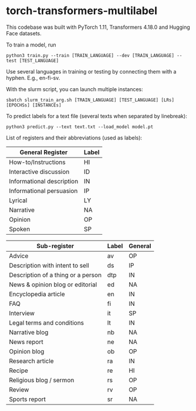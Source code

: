 # torch-transformers-multilabel

This codebase was built with PyTorch 1.11, Transformers 4.18.0 and Hugging Face datasets. 

To train a model, run

    python3 train.py --train [TRAIN_LANGUAGE] --dev [TRAIN_LANGUAGE] --test [TEST_LANGUAGE]
    
Use several languages in training or testing by connecting them with a hyphen. E.g., en-fi-sv.
  
With the slurm script, you can launch multiple instances:

    sbatch slurm_train_arg.sh [TRAIN_LANGUAGE] [TEST_LANGUAGE] [LRs] [EPOCHSs] [INSTANCEs]
    
To predict labels for a text file (several texts when separated by linebreak):
    
    python3 predict.py --text text.txt --load_model model.pt

List of registers and their abbreviations (used as labels):

| General Register                   | Label        |
|------------------------------------|--------------|
| How-to/Instructions                | HI           |
| Interactive discussion             | ID           |
| Informational description          | IN           |
| Informational persuasion           | IP           |
| Lyrical                            | LY           |
| Narrative                          | NA           |
| Opinion                            | OP           |
| Spoken                             | SP           |

| Sub-register                       | Label        | General |
|------------------------------------|--------------|---------|
| Advice                             | av           | OP      |
| Description with intent to sell    | ds           | IP      |
| Description of a thing or a person | dtp          | IN      |
| News & opinion blog or editorial   | ed           | NA      |
| Encyclopedia article               | en           | IN      |
| FAQ                                | fi           | IN      |
| Interview                          | it           | SP      |
| Legal terms and conditions         | lt           | IN      |
| Narrative blog                     | nb           | NA      |
| News report                        | ne           | NA      |
| Opinion blog                       | ob           | OP      |
| Research article                   | ra           | IN      |
| Recipe                             | re           | HI      |
| Religious blog / sermon            | rs           | OP      |
| Review                             | rv           | OP      |
| Sports report                      | sr           | NA      |
